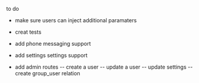 to do 

- make sure users can inject additional paramaters

- creat tests

- add phone messaging support

- add settings settings support

- add admin routes
-- create a user
-- update a user
-- update settings
-- create group_user relation
